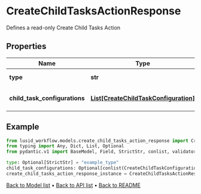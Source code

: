 # CreateChildTasksActionResponse

Defines a read-only Create Child Tasks Action
## Properties
Name | Type | Description | Notes
------------ | ------------- | ------------- | -------------
**type** | **str** | Type name for this Action | [optional] 
**child_task_configurations** | [**List[CreateChildTaskConfiguration]**](CreateChildTaskConfiguration.md) | The Child Task Configurations | [optional] 
## Example

```python
from lusid_workflow.models.create_child_tasks_action_response import CreateChildTasksActionResponse
from typing import Any, Dict, List, Optional
from pydantic.v1 import BaseModel, Field, StrictStr, conlist, validator

type: Optional[StrictStr] = "example_type"
child_task_configurations: Optional[conlist(CreateChildTaskConfiguration)] = # Replace with your value
create_child_tasks_action_response_instance = CreateChildTasksActionResponse(type=type, child_task_configurations=child_task_configurations)

```

[Back to Model list](../README.md#documentation-for-models) &#8226; [Back to API list](../README.md#documentation-for-api-endpoints) &#8226; [Back to README](../README.md)

